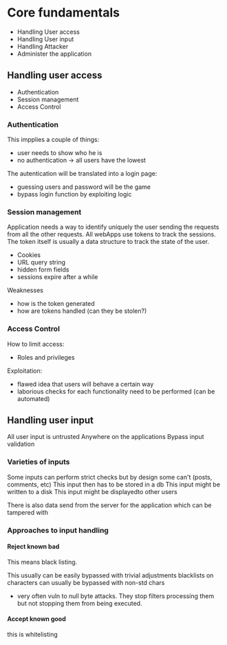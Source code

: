 # Core fundamentals

- Handling User access
- Handling User input
- Handling Attacker
- Administer the application

## Handling user access

- Authentication
- Session management
- Access Control

### Authentication

This impplies a couple of things:
- user needs to show who he is
- no authentication -> all users have the lowest 

The autentication will be translated into a login page:
- guessing users and password will be the game
- bypass login function by exploiting logic 

### Session management

Application needs a way to identify uniquely the user sending the requests from all the other requests. All webApps use tokens to track the sessions.
The token itself is usually a data structure to track the state of the user.
- Cookies
- URL query string
- hidden form fields
- sessions expire after a while

Weaknesses
- how is the token generated
- how are tokens handled (can they be stolen?)

### Access Control

How to limit access:
- Roles and privileges

Exploitation:
- flawed idea that users will behave a certain way
- laborious checks for each functionality need to be performed (can be automated)

## Handling user input

All user input is untrusted
Anywhere on the applications
Bypass input validation

### Varieties of inputs

Some inputs can perform strict checks but by design some can't (posts, comments, etc)
This input then has to be stored in a db
This input might be written to a disk
This input might be displayedto other users

There is also data send from the server for the application which can be tampered with 

### Approaches to input handling

#### Reject known bad 

This means black listing.

This usually can be easily bypassed with trivial adjustments
blacklists on characters can usually be bypassed with non-std chars

- very often vuln to null byte attacks. They stop filters processing them but not stopping them from being executed.

#### Accept known good

this is whitelisting
